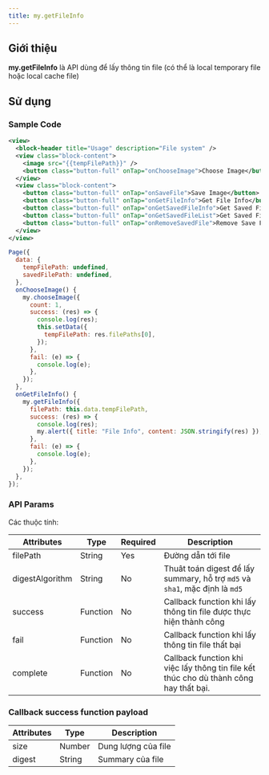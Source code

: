 ```yaml
---
title: my.getFileInfo
---
```


## Giới thiệu

**my.getFileInfo** là API dùng để lấy thông tin file (có thể là local temporary file hoặc local cache file)
## Sử dụng

### Sample Code

```xml
<view>
  <block-header title="Usage" description="File system" />
  <view class="block-content">
    <image src="{{tempFilePath}}" />
    <button class="button-full" onTap="onChooseImage">Choose Image</button>
  </view>
  <view class="block-content">
    <button class="button-full" onTap="onSaveFile">Save Image</button>
    <button class="button-full" onTap="onGetFileInfo">Get File Info</button>
    <button class="button-full" onTap="onGetSavedFileInfo">Get Saved File Info</button>
    <button class="button-full" onTap="onGetSavedFileList">Get Saved File List</button>
    <button class="button-full" onTap="onRemoveSavedFile">Remove Save File</button>
  </view>
</view>
```

```js
Page({
  data: {
    tempFilePath: undefined,
    savedFilePath: undefined,
  },
  onChooseImage() {
    my.chooseImage({
      count: 1,
      success: (res) => {
        console.log(res);
        this.setData({
          tempFilePath: res.filePaths[0],
        });
      },
      fail: (e) => {
        console.log(e);
      },
    });
  },
  onGetFileInfo() {
    my.getFileInfo({
      filePath: this.data.tempFilePath,
      success: (res) => {
        console.log(res);
        my.alert({ title: "File Info", content: JSON.stringify(res) });
      },
      fail: (e) => {
        console.log(e);
      },
    });
  },
});

```

### API Params

Các thuộc tính:

| Attributes | Type     | Required | Description                                                                    |
| ---------- | -------- | -------- | ------------------------------------------------------------------------------ |
| filePath      | String   | Yes       |  Đường dẫn tới file                   |
| digestAlgorithm | String    | No       | Thuât toán digest để lấy summary, hỗ trợ `md5` và `sha1`, mặc định là `md5`|
| success    | Function | No       | Callback function khi lấy thông tin file được thực hiện thành công                     |
| fail       | Function | No       | Callback function khi lấy thông tin file thất bại                                      |
| complete   | Function | No       | Callback function khi việc lấy thông tin file kết thúc cho dù thành công hay thất bại. |

### Callback success function payload

| Attributes | Type   | Description                |
| ---------- | ------ | -------------------------- |
| size  | Number  | Dung lượng của file |
| digest  | String  | Summary của file |                                         
